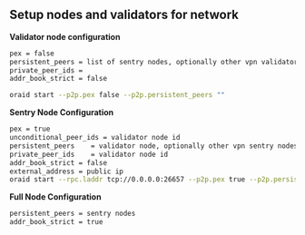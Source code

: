 ## Setup nodes and validators for network

**Validator node configuration**

```bash
pex = false
persistent_peers = list of sentry nodes, optionally other vpn validators
private_peer_ids =
addr_book_strict = false

oraid start --p2p.pex false --p2p.persistent_peers ""
```

**Sentry Node Configuration**

```bash
pex	= true
unconditional_peer_ids = validator node id
persistent_peers	= validator node, optionally other vpn sentry nodes
private_peer_ids	= validator node id
addr_book_strict = false
external_address = public ip
oraid start --rpc.laddr tcp://0.0.0.0:26657 --p2p.pex true --p2p.persistent_peers "" --p2p.unconditional_peer_ids "" --p2p.private_peer_ids ""
```

**Full Node Configuration**

```bash
persistent_peers = sentry nodes
addr_book_strict = true
```
